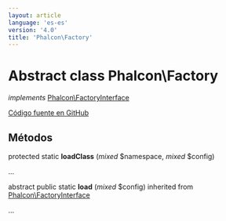 ```yaml
---
layout: article
language: 'es-es'
version: '4.0'
title: 'Phalcon\Factory'
---
```

# Abstract class **Phalcon\Factory**

*implements* [Phalcon\FactoryInterface](Phalcon_FactoryInterface)

<a href="https://github.com/phalcon/cphalcon/tree/v4.0.0/phalcon/factory.zep" class="btn btn-default btn-sm">Código fuente en GitHub</a>

## Métodos

protected static **loadClass** (*mixed* $namespace, *mixed* $config)

...

abstract public static **load** (*mixed* $config) inherited from [Phalcon\FactoryInterface](Phalcon_FactoryInterface)

...